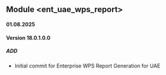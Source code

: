 ## Module <ent_uae_wps_report>

#### 01.08.2025
#### Version 18.0.1.0.0
##### ADD
- Initial commit for Enterprise WPS Report Generation for UAE
